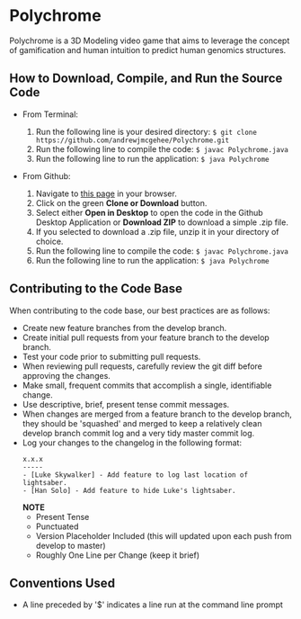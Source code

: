 # Polychrome
Polychrome is a 3D Modeling video game that aims to leverage the concept of gamification and human intuition to predict human genomics structures.

## How to Download, Compile, and Run the Source Code
* From Terminal:
    1. Run the following line is your desired directory:
    `$ git clone https://github.com/andrewjmcgehee/Polychrome.git`
    2. Run the following line to compile the code:
    `$ javac Polychrome.java`
    3. Run the following line to run the application:
    `$ java Polychrome`


* From Github:
    1. Navigate to [this page](https://github.com/andrewjmcgehee/Polychrome) in your browser.
    2. Click on the green **Clone or Download** button.
    3. Select either **Open in Desktop** to open the code in the Github Desktop Application or **Download ZIP** to download a simple .zip file.
    4. If you selected to download a .zip file, unzip it in your directory of choice.
    5. Run the following line to compile the code:
    `$ javac Polychrome.java`
    6. Run the following line to run the application:
    `$ java Polychrome`

## Contributing to the Code Base
When contributing to the code base, our best practices are as follows:

* Create new feature branches from the develop branch.
* Create initial pull requests from your feature branch to the develop branch.
* Test your code prior to submitting pull requests.
* When reviewing pull requests, carefully review the git diff before approving the changes.
* Make small, frequent commits that accomplish a single, identifiable change.
* Use descriptive, brief, present tense commit messages.
* When changes are merged from a feature branch to the develop branch, they should be 'squashed' and merged to keep a relatively clean develop branch commit log and a very tidy master commit log.
* Log your changes to the changelog in the following format:
    ```
    x.x.x
    -----
    - [Luke Skywalker] - Add feature to log last location of lightsaber.
    - [Han Solo] - Add feature to hide Luke's lightsaber.
    ```
    **NOTE**
    * Present Tense
    * Punctuated
    * Version Placeholder Included (this will updated upon each push from develop to master)
    * Roughly One Line per Change (keep it brief)

## Conventions Used
* A line preceded by '$' indicates a line run at the command line prompt
